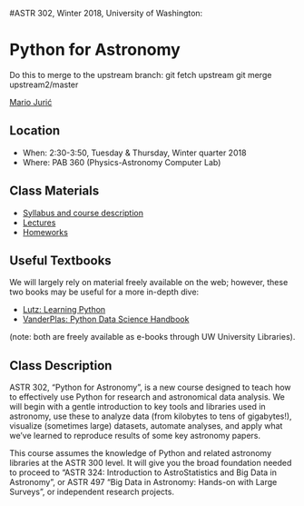 #ASTR 302, Winter 2018, University of Washington: 
# Python for Astronomy

Do this to merge to the upstream branch:
git fetch upstream
git merge upstream2/master 

[Mario Jurić](http://research.majuric.org)

## Location

 * When: 2:30-3:50, Tuesday & Thursday, Winter quarter 2018
 * Where: PAB 360 (Physics-Astronomy Computer Lab)

## Class Materials

 * [Syllabus and course description](syllabus/astr-302-w18-syllabus.pdf)
 * [Lectures](lectures/README.md)
 * [Homeworks](homeworks/)
 
## Useful Textbooks

We will largely rely on material freely available on the web; however, these two books may be useful for a more in-depth dive:

 * [Lutz: Learning Python](http://shop.oreilly.com/product/0636920028154.do)
 * [VanderPlas: Python Data Science Handbook](https://github.com/jakevdp/PythonDataScienceHandbook)

(note: both are freely available as e-books through UW University Libraries).

## Class Description

ASTR 302, “Python for Astronomy”, is a new course designed to teach how to
effectively use Python for research and astronomical data analysis.  We
will begin with a gentle introduction to key tools and libraries used in
astronomy, use these to analyze data (from kilobytes to tens of gigabytes!),
visualize (sometimes large) datasets, automate analyses, and apply what
we’ve learned to reproduce results of some key astronomy papers.

This course assumes the knowledge of Python and related astronomy libraries
at the ASTR 300 level.  It will give you the broad foundation needed to
proceed to “ASTR 324: Introduction to AstroStatistics and Big Data in
Astronomy”, or ASTR 497 “Big Data in Astronomy: Hands-on with Large
Surveys”, or independent research projects.
